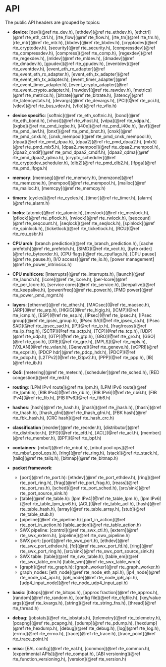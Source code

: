 API
===

<!--
  SPDX-License-Identifier: BSD-3-Clause
  Copyright(c) 2013-2017 6WIND S.A.
-->

The public API headers are grouped by topics:

- **device**:
  [dev](@ref rte_dev.h),
  [ethdev](@ref rte_ethdev.h),
  [ethctrl](@ref rte_eth_ctrl.h),
  [rte_flow](@ref rte_flow.h),
  [rte_tm](@ref rte_tm.h),
  [rte_mtr](@ref rte_mtr.h),
  [bbdev](@ref rte_bbdev.h),
  [cryptodev](@ref rte_cryptodev.h),
  [security](@ref rte_security.h),
  [compressdev](@ref rte_compressdev.h),
  [compress](@ref rte_comp.h),
  [regexdev](@ref rte_regexdev.h),
  [mldev](@ref rte_mldev.h),
  [dmadev](@ref rte_dmadev.h),
  [gpudev](@ref rte_gpudev.h),
  [eventdev](@ref rte_eventdev.h),
  [event_eth_rx_adapter](@ref rte_event_eth_rx_adapter.h),
  [event_eth_tx_adapter](@ref rte_event_eth_tx_adapter.h),
  [event_timer_adapter](@ref rte_event_timer_adapter.h),
  [event_crypto_adapter](@ref rte_event_crypto_adapter.h),
  [rawdev](@ref rte_rawdev.h),
  [metrics](@ref rte_metrics.h),
  [bitrate](@ref rte_bitrate.h),
  [latency](@ref rte_latencystats.h),
  [devargs](@ref rte_devargs.h),
  [PCI](@ref rte_pci.h),
  [vdev](@ref rte_bus_vdev.h),
  [vfio](@ref rte_vfio.h)

- **device specific**:
  [softnic](@ref rte_eth_softnic.h),
  [bond](@ref rte_eth_bond.h),
  [vhost](@ref rte_vhost.h),
  [vdpa](@ref rte_vdpa.h),
  [ixgbe](@ref rte_pmd_ixgbe.h),
  [i40e](@ref rte_pmd_i40e.h),
  [iavf](@ref rte_pmd_iavf.h),
  [bnxt](@ref rte_pmd_bnxt.h),
  [cnxk](@ref rte_pmd_cnxk.h),
  [cnxk_mempool](@ref rte_pmd_cnxk_mempool.h),
  [dpaa](@ref rte_pmd_dpaa.h),
  [dpaa2](@ref rte_pmd_dpaa2.h),
  [mlx5](@ref rte_pmd_mlx5.h),
  [dpaa2_mempool](@ref rte_dpaa2_mempool.h),
  [dpaa2_cmdif](@ref rte_pmd_dpaa2_cmdif.h),
  [dpaa2_qdma](@ref rte_pmd_dpaa2_qdma.h),
  [crypto_scheduler](@ref rte_cryptodev_scheduler.h),
  [dlb2](@ref rte_pmd_dlb2.h),
  [ifpga](@ref rte_pmd_ifpga.h)

- **memory**:
  [memseg](@ref rte_memory.h),
  [memzone](@ref rte_memzone.h),
  [mempool](@ref rte_mempool.h),
  [malloc](@ref rte_malloc.h),
  [memcpy](@ref rte_memcpy.h)

- **timers**:
  [cycles](@ref rte_cycles.h),
  [timer](@ref rte_timer.h),
  [alarm](@ref rte_alarm.h)

- **locks**:
  [atomic](@ref rte_atomic.h),
  [mcslock](@ref rte_mcslock.h),
  [pflock](@ref rte_pflock.h),
  [rwlock](@ref rte_rwlock.h),
  [seqcount](@ref rte_seqcount.h),
  [seqlock](@ref rte_seqlock.h),
  [spinlock](@ref rte_spinlock.h),
  [ticketlock](@ref rte_ticketlock.h),
  [RCU](@ref rte_rcu_qsbr.h)

- **CPU arch**:
  [branch prediction](@ref rte_branch_prediction.h),
  [cache prefetch](@ref rte_prefetch.h),
  [SIMD](@ref rte_vect.h),
  [byte order](@ref rte_byteorder.h),
  [CPU flags](@ref rte_cpuflags.h),
  [CPU pause](@ref rte_pause.h),
  [I/O access](@ref rte_io.h),
  [power management](@ref rte_power_intrinsics.h)

- **CPU multicore**:
  [interrupts](@ref rte_interrupts.h),
  [launch](@ref rte_launch.h),
  [lcore](@ref rte_lcore.h),
  [per-lcore](@ref rte_per_lcore.h),
  [service cores](@ref rte_service.h),
  [keepalive](@ref rte_keepalive.h),
  [power/freq](@ref rte_power.h),
  [PMD power](@ref rte_power_pmd_mgmt.h)

- **layers**:
  [ethernet](@ref rte_ether.h),
  [MACsec](@ref rte_macsec.h),
  [ARP](@ref rte_arp.h),
  [HIGIG](@ref rte_higig.h),
  [ICMP](@ref rte_icmp.h),
  [ESP](@ref rte_esp.h),
  [IPsec](@ref rte_ipsec.h),
  [IPsec group](@ref rte_ipsec_group.h),
  [IPsec SA](@ref rte_ipsec_sa.h),
  [IPsec SAD](@ref rte_ipsec_sad.h),
  [IP](@ref rte_ip.h),
  [frag/reass](@ref rte_ip_frag.h),
  [SCTP](@ref rte_sctp.h),
  [TCP](@ref rte_tcp.h),
  [UDP](@ref rte_udp.h),
  [GTP](@ref rte_gtp.h),
  [GRO](@ref rte_gro.h),
  [GSO](@ref rte_gso.h),
  [GRE](@ref rte_gre.h),
  [MPLS](@ref rte_mpls.h),
  [VXLAN](@ref rte_vxlan.h),
  [Geneve](@ref rte_geneve.h),
  [eCPRI](@ref rte_ecpri.h),
  [PDCP hdr](@ref rte_pdcp_hdr.h),
  [PDCP](@ref rte_pdcp.h),
  [L2TPv2](@ref rte_l2tpv2.h),
  [PPP](@ref rte_ppp.h),
  [IB](@ref rte_ib.h)

- **QoS**:
  [metering](@ref rte_meter.h),
  [scheduler](@ref rte_sched.h),
  [RED congestion](@ref rte_red.h)

- **routing**:
  [LPM IPv4 route](@ref rte_lpm.h),
  [LPM IPv6 route](@ref rte_lpm6.h),
  [RIB IPv4](@ref rte_rib.h),
  [RIB IPv6](@ref rte_rib6.h),
  [FIB IPv4](@ref rte_fib.h),
  [FIB IPv6](@ref rte_fib6.h)

- **hashes**:
  [hash](@ref rte_hash.h),
  [jhash](@ref rte_jhash.h),
  [thash](@ref rte_thash.h),
  [thash_gfni](@ref rte_thash_gfni.h),
  [FBK hash](@ref rte_fbk_hash.h),
  [CRC hash](@ref rte_hash_crc.h)

- **classification**
  [reorder](@ref rte_reorder.h),
  [distributor](@ref rte_distributor.h),
  [EFD](@ref rte_efd.h),
  [ACL](@ref rte_acl.h),
  [member](@ref rte_member.h),
  [BPF](@ref rte_bpf.h)

- **containers**:
  [mbuf](@ref rte_mbuf.h),
  [mbuf pool ops](@ref rte_mbuf_pool_ops.h),
  [ring](@ref rte_ring.h),
  [stack](@ref rte_stack.h),
  [tailq](@ref rte_tailq.h),
  [bitmap](@ref rte_bitmap.h)

- **packet framework**:
  * [port](@ref rte_port.h):
    [ethdev](@ref rte_port_ethdev.h),
    [ring](@ref rte_port_ring.h),
    [frag](@ref rte_port_frag.h),
    [reass](@ref rte_port_ras.h),
    [sched](@ref rte_port_sched.h),
    [src/sink](@ref rte_port_source_sink.h)
  * [table](@ref rte_table.h):
    [lpm IPv4](@ref rte_table_lpm.h),
    [lpm IPv6](@ref rte_table_lpm_ipv6.h),
    [ACL](@ref rte_table_acl.h),
    [hash](@ref rte_table_hash.h),
    [array](@ref rte_table_array.h),
    [stub](@ref rte_table_stub.h)
  * [pipeline](@ref rte_pipeline.h)
    [port_in_action](@ref rte_port_in_action.h)
    [table_action](@ref rte_table_action.h)
  * SWX pipeline:
    [control](@ref rte_swx_ctl.h),
    [extern](@ref rte_swx_extern.h),
    [pipeline](@ref rte_swx_pipeline.h)
  * SWX port:
    [port](@ref rte_swx_port.h),
    [ethdev](@ref rte_swx_port_ethdev.h),
    [fd](@ref rte_swx_port_fd.h),
    [ring](@ref rte_swx_port_ring.h),
    [src/sink](@ref rte_swx_port_source_sink.h)
  * SWX table:
    [table](@ref rte_swx_table.h),
    [table_em](@ref rte_swx_table_em.h)
    [table_wm](@ref rte_swx_table_wm.h)
  * [graph](@ref rte_graph.h):
    [graph_worker](@ref rte_graph_worker.h)
  * graph_nodes:
    [eth_node](@ref rte_node_eth_api.h),
    [ip4_node](@ref rte_node_ip4_api.h),
    [ip6_node](@ref rte_node_ip6_api.h),
    [udp4_input_node](@ref rte_node_udp4_input_api.h)

- **basic**:
  [bitops](@ref rte_bitops.h),
  [approx fraction](@ref rte_approx.h),
  [random](@ref rte_random.h),
  [config file](@ref rte_cfgfile.h),
  [key/value args](@ref rte_kvargs.h),
  [string](@ref rte_string_fns.h),
  [thread](@ref rte_thread.h)

- **debug**:
  [jobstats](@ref rte_jobstats.h),
  [telemetry](@ref rte_telemetry.h),
  [pcapng](@ref rte_pcapng.h),
  [pdump](@ref rte_pdump.h),
  [hexdump](@ref rte_hexdump.h),
  [debug](@ref rte_debug.h),
  [log](@ref rte_log.h),
  [errno](@ref rte_errno.h),
  [trace](@ref rte_trace.h),
  [trace_point](@ref rte_trace_point.h)

- **misc**:
  [EAL config](@ref rte_eal.h),
  [common](@ref rte_common.h),
  [experimental APIs](@ref rte_compat.h),
  [ABI versioning](@ref rte_function_versioning.h),
  [version](@ref rte_version.h)
